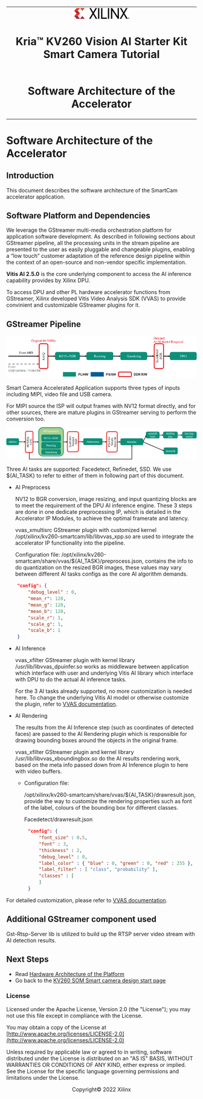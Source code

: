 ﻿<table class="sphinxhide">
 <tr>
   <td align="center"><img src="../../media/xilinx-logo.png" width="30%"/><h1> Kria&trade; KV260 Vision AI Starter Kit Smart Camera Tutorial</h1>
   </td>
 </tr>
 <tr>
 <td align="center"><h1> Software Architecture of the Accelerator </h1>

 </td>
 </tr>
</table>

# Software Architecture of the Accelerator

## Introduction

 This document describes the software architecture of the SmartCam accelerator application.

## Software Platform and Dependencies

We leverage the GStreamer multi-media orchestration platform for application software development. As described in following sections about GStreamer pipeline, all the processing units in the stream pipeline are presented to the user as easily pluggable and changeable plugins, enabling a “low touch” customer adaptation of the reference design pipeline within the context of an open-source and non-vendor specific implementation.

**Vitis AI 2.5.0** is the core underlying component to access the AI inference capability provides by Xilinx DPU.

To access DPU and other PL hardware accelerator functions from GStreamer, Xilinx developed Vitis Video Analysis SDK (VVAS) to provide convinient and customizable GStreamer plugins for it.

## GStreamer Pipeline

![](../../media/software-overall-data-flow.png)

Smart Camera Accelerated Application supports three types of inputs including MIPI, video file and USB camera.

For MIPI source the ISP will output frames with NV12 format directly, and for other sources, there are mature plugins in GStreamer serving to perform the conversion too.


![](../../media/gstreamer-pipeline.png)

Three AI tasks are supported: Facedetect, Refinedet, SSD. We use ${AI_TASK} to refer to either of them in following part of this document.

* AI Preprocess

    NV12 to BGR conversion, image resizing, and input quantizing blocks are to meet the requirement of the DPU AI inference engine. These 3 steps are done in one dedicate preprocessing IP, which is detailed in the Accelerator IP Modules, to achieve the optimal framerate and latency.

    vvas_xmultisrc GStreamer plugin with customized kernel /opt/xilinx/kv260-smartcam/lib/libvvas_xpp.so are used to integrate the accelerator IP functionality into the pipeline.

    Configuration file: /opt/xilinx/kv260-smartcam/share/vvas/${AI_TASK}/preprocess.json, contains the info to do quantization on the resized BGR images, these values may vary between different AI tasks configs as the core AI algorithm demands.

```json
    "config": {
        "debug_level" : 0,
        "mean_r": 128,
        "mean_g": 128,
        "mean_b": 128,
        "scale_r": 1,
        "scale_g": 1,
        "scale_b": 1
    }
```

* AI Inference

    vvas_xfilter GStreamer plugin with kernel library /usr/lib/libvvas_dpuinfer.so works as middleware between application which interface with user and underlying Vitis AI library which interface with DPU to do the actual AI inference tasks.

    For the 3 AI tasks already supported, no more customization is needed here. To change the underlying Vitis AI model or otherwise customize the plugin, refer to [VVAS documentation](https://xilinx.github.io/VVAS/).

* AI Rendering

    The results from the AI Inference step (such as coordinates of detected faces) are passed to the AI Rendering plugin which is responsible for drawing bounding boxes around the objects in the original frame.

    vvas_xfilter GStreamer plugin and kernel library /usr/lib/libvvas_xboundingbox.so do the AI results rendering work, based on the meta info passed down from AI Inference plugin to here with video buffers.

  * Configuration file:

    /opt/xilinx/kv260-smartcam/share/vvas/${AI_TASK}/drawresult.json, provide the way to customize the rendering properties such as font of the label, colours of the bounding box for different classes.

    Facedetect/drawresult.json

```json
        "config": {
            "font_size" : 0.5,
            "font" : 3,
            "thickness" : 2,
            "debug_level" : 0,
            "label_color" : { "blue" : 0, "green" : 0, "red" : 255 },
            "label_filter" : [ "class", "probability" ],
            "classes" : [
            ]
        }
```

   For detailed customization, please refer to [VVAS documentation](https://xilinx.github.io/VVAS/).

## Additional GStreamer component used

Gst-Rtsp-Server lib is utilized to build up the RTSP server video stream with AI detection results.

## Next Steps

* Read [Hardware Architecture of the Platform](hw_arch_platform.md)
* Go back to the [KV260 SOM Smart camera design start page](../smartcamera_landing)

### License

Licensed under the Apache License, Version 2.0 (the "License"); you may not use this file except in compliance with the License.

You may obtain a copy of the License at
[http://www.apache.org/licenses/LICENSE-2.0](http://www.apache.org/licenses/LICENSE-2.0)

Unless required by applicable law or agreed to in writing, software distributed under the License is distributed on an "AS IS" BASIS, WITHOUT WARRANTIES OR CONDITIONS OF ANY KIND, either express or implied. See the License for the specific language governing permissions and limitations under the License.

<p align="center">Copyright&copy; 2022 Xilinx</p>
